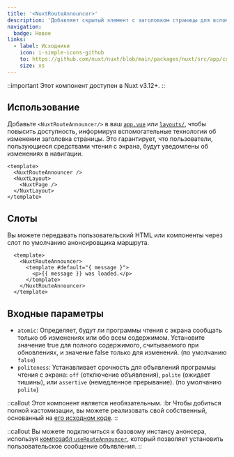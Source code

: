 ```yaml
---
title: '<NuxtRouteAnnouncer>'
description: 'Добавляет скрытый элемент с заголовком страницы для вспомогательных технологий.'
navigation:
  badge: Новое
links:
  - label: Исходники
    icon: i-simple-icons-github
    to: https://github.com/nuxt/nuxt/blob/main/packages/nuxt/src/app/components/nuxt-route-announcer.ts
    size: xs
---
```


::important
Этот компонент доступен в Nuxt v3.12+.
::

## Использование

Добавьте `<NuxtRouteAnnouncer/>` в ваш [`app.vue`](/docs/guide/directory-structure/app) или [`layouts/`](/docs/guide/directory-structure/layouts), чтобы повысить доступность, информируя вспомогательные технологии об изменении заголовка страницы. Это гарантирует, что пользователи, пользующиеся средствами чтения с экрана, будут уведомлены об изменениях в навигации.

```vue [app.vue]
<template>
  <NuxtRouteAnnouncer />
  <NuxtLayout>
    <NuxtPage />
  </NuxtLayout>
</template>
```

## Слоты

Вы можете передавать пользовательский HTML или компоненты через слот по умолчанию анонсировщика маршрута.

```vue
  <template>
    <NuxtRouteAnnouncer>
      <template #default="{ message }">
        <p>{{ message }} was loaded.</p>
      </template>
    </NuxtRouteAnnouncer>
  </template>
```

## Входные параметры

- `atomic`: Определяет, будут ли программы чтения с экрана сообщать только об изменениях или обо всем содержимом. Установите значение true для полного содержимого, считываемого при обновлениях, и значение false только для изменений. (по умолчанию `false`)
- `politeness`: Устанавливает срочность для объявлений программы чтения с экрана: `off` (отключение объявления), `polite` (ожидает тишины), или `assertive` (немедленное прерывание). (по умолчанию `polite`)

::callout
Этот компонент является необязательным. :br
Чтобы добиться полной кастомизации, вы можете реализовать свой собственный, основанный на [его исходном коде](https://github.com/nuxt/nuxt/blob/main/packages/nuxt/src/app/components/nuxt-route-announcer.ts).
::

::callout
Вы можете подключиться к базовому инстансу анонсера, используя [композабл `useRouteAnnouncer`](/docs/api/composables/use-route-announcer), который позволяет установить пользовательское сообщение объявления.
::

